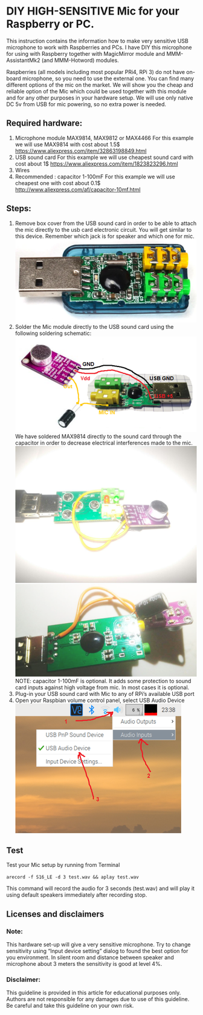 # DIY HIGH-SENSITIVE Mic for your Raspberry or PC.
This instruction contains the information how to make very sensitive USB microphone to work with Raspberries and PCs.
I have DIY this microphone for using with Raspberry together with MagicMirror module and MMM-AssistantMk2 (and MMM-Hotword) modules.

Raspberries (all models including most popular PRi4, RPi 3) do  not have on-board microphone, so you need to use the external one. 
You can find many different options of the mic on the market. 
We will show you the cheap and reliable option of the Mic which could be used together with this module and for any other purposes in your hardware setup.
We will use only native DC 5v from USB for mic powering, so no extra power is needed.

## Required hardware:
1.	Microphone module MAX9814, MAX9812 or MAX4466
For this example we will use MAX9814 with cost about 1.5$ https://www.aliexpress.com/item/32863198849.html 
2.	USB sound card
For this example we will use cheapest sound card with cost about 1$ https://www.aliexpress.com/item/1823823296.html 
3.	Wires
4.	Recommended : capacitor 1-100mF
For this example we will use cheapest one with cost about 0.1$ 
http://www.aliexpress.com/af/capacitor-10mf.html 

## Steps:
1. Remove box cover from the USB sound card in order to be able to attach the mic directly to the usb card electronic circuit. You will get similar to this device. Remember which jack is for speaker and which one for mic.
![soundcard](.github/diy_mic/soundcard.png)
2. Solder the Mic module directly to the USB sound card using the following soldering schematic:
![soundcard](.github/diy_mic/schematic.png)
We have soldered MAX9814 directly to the sound card through the capacitor in order to decrease electrical interferences made to the mic.
![soundcard](.github/diy_mic/soldered_front.png) ![soundcard](.github/diy_mic/soldered_back.png)
NOTE: capacitor 1-100mF is optional. It adds some protection to sound card inputs against high voltage from mic. In most cases it is optional.
3.	Plug-in your USB sound card with Mic to any of RPi’s available USB port
4.	Open your Raspbian volume control panel, select USB Audio Device 
![soundcard](.github/diy_mic/settings.png)

## Test 
Test your Mic setup by running from Terminal

`arecord -f S16_LE -d 3 test.wav && aplay test.wav`

This command will record the audio for 3 seconds (test.wav) and will play it using default speakers immediately after recording stop.

## Licenses and disclaimers
### Note:
This hardware set-up will give a very sensitive microphone. Try to change sensitivity using “Input device setting” dialog to found the best option for you environment. In silent room and distance between speaker and microphone about 3 meters the sensitivity is good at level 4%.
### Disclaimer: 
This guideline is provided in this article for educational purposes only.  Authors are not responsible for any damages due to use of this guideline. Be careful and take this guideline on your own risk.
